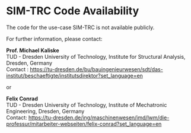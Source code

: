 # SIM-TRC Code Availability
The code for the use-case SIM-TRC is not available publicly. 

For further information, please contact: 
  
**Prof. Michael Kaliske**  
TUD - Dresden University of Technology, Institute for Structural Analysis, Dresden, Germany  
Contact : https://tu-dresden.de/bu/bauingenieurwesen/sdt/das-institut/beschaeftigte/institutsdirektor?set_language=en

or
  
**Felix Conrad**  
TUD - Dresden University of Technology, Institute of Mechatronic Engineering, Dresden, Germany  
Contact: https://tu-dresden.de/ing/maschinenwesen/imd/lwm/die-professur/mitarbeiter-webseiten/felix-conrad?set_language=en
